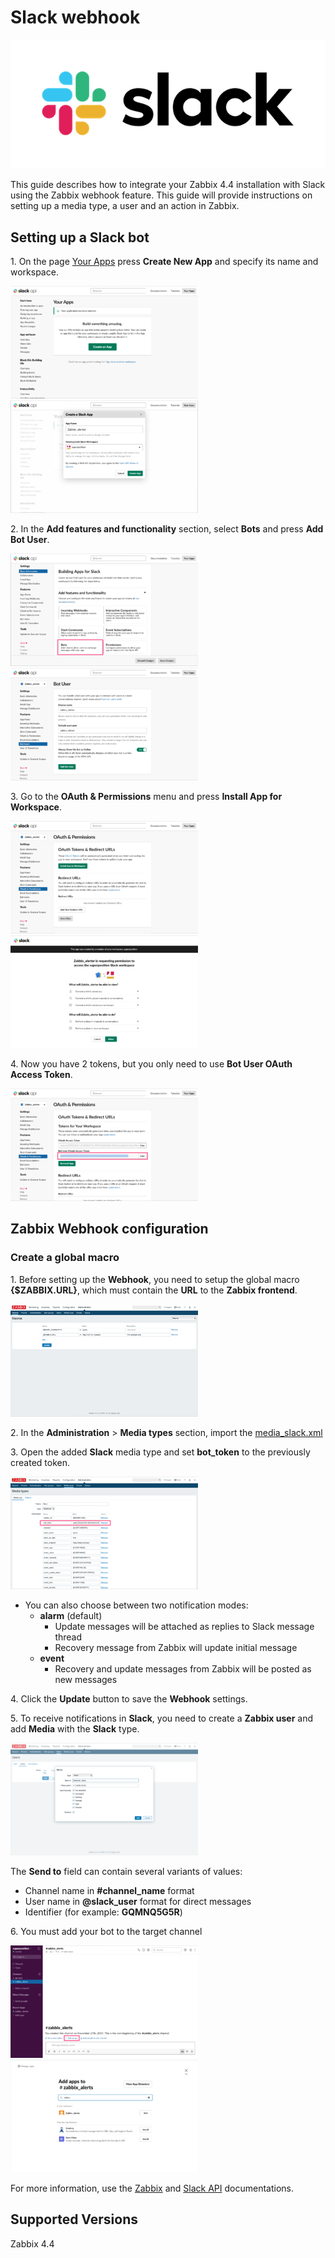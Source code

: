 
# Slack webhook
![](images/Slack_RGB.png?raw=true)

This guide describes how to integrate your Zabbix 4.4 installation with Slack using the Zabbix webhook feature. This guide will provide instructions on setting up a media type, a user and an action in Zabbix.

## Setting up a Slack bot

1\. On the page [Your Apps](https://api.slack.com/apps) press **Create New App** and specify its name and workspace.

[![](images/thumb.1.png?raw=true)](images/1.png)
[![](images/thumb.2.png?raw=true)](images/2.png)

2\. In the **Add features and functionality** section, select **Bots** and press **Add Bot User**.

[![](images/thumb.3.png?raw=true)](images/3.png)
[![](images/thumb.4.png?raw=true)](images/4.png)

3\. Go to the **OAuth & Permissions** menu and press **Install App for Workspace**.

[![](images/thumb.5.png?raw=true)](images/5.png)
[![](images/thumb.6.png?raw=true)](images/6.png)

4\. Now you have 2 tokens, but you only need to use **Bot User OAuth Access Token**.

[![](images/thumb.7.png?raw=true)](images/7.png)

## Zabbix Webhook configuration

### Create a global macro

1\. Before setting up the **Webhook**, you need to setup the global macro **{$ZABBIX.URL}**, which must contain the **URL** to the **Zabbix frontend**.

[![](images/thumb.8.png?raw=true)](images/8.png)

2\. In the **Administration** > **Media types** section, import the [media_slack.xml](media_slack.xml)

3\. Open the added **Slack** media type and set **bot_token** to the previously created token.

[![](images/thumb.9.png?raw=true)](images/9.png)

* You can also choose between two notification modes:
	- **alarm** (default)
		- Update messages will be attached as replies to Slack message thread
		- Recovery message from Zabbix will update initial message
	- **event**
		- Recovery and update messages from Zabbix will be posted as new messages


4\. Click the **Update** button to save the **Webhook** settings.

5\. To receive notifications in **Slack**, you need to create a **Zabbix user** and add **Media** with the **Slack** type.

[![](images/thumb.10.png?raw=true)](images/10.png)

The **Send to** field can contain several variants of values:

- Channel name in **#channel\_name** format
- User name in **@slack\_user** format for direct messages
- Identifier (for example: **GQMNQ5G5R**)

6\. You must add your bot to the target channel

[![](images/thumb.11.png?raw=true)](images/11.png)
[![](images/thumb.12.png?raw=true)](images/12.png)

For more information, use the [Zabbix](https://www.zabbix.com/documentation/5.0/manual/config/notifications) and [Slack API](https://api.slack.com) documentations.

## Supported Versions

Zabbix 4.4
